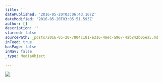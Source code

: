 ```yaml
---
title: ''
datePublished: '2016-05-20T03:06:43.167Z'
dateModified: '2016-05-20T03:05:51.593Z'
author: []
description: ''
starred: false
sourcePath: _posts/2016-05-20-7804c181-e316-48ec-a967-4ab842b05ea5.md
inFeed: true
hasPage: false
inNav: false
_type: MediaObject

---
```

![](https://the-grid-user-content.s3-us-west-2.amazonaws.com/1e234661-c14f-4f1a-9c4f-2670315b4397.jpg)